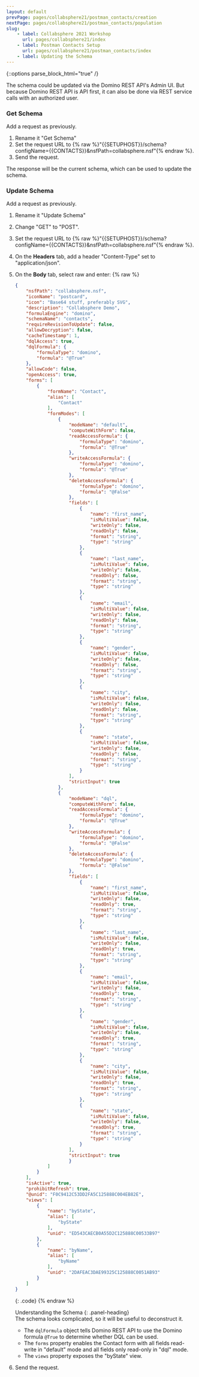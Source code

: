```yaml
---
layout: default
prevPage: pages/collabsphere21/postman_contacts/creation
nextPage: pages/collabsphere21/postman_contacts/population
slug:
    - label: Collabsphere 2021 Workshop
      url: pages/collabsphere21/index
    - label: Postman Contacts Setup
      url: pages/collabsphere21/postman_contacts/index
    - label: Updating the Schema
---
```


{::options parse_block_html="true" /}

The schema could be updated via the Domino REST API's Admin UI. But because Domino REST API is API first, it can also be done via REST service calls with an authorized user.

### Get Schema

Add a request as previously.

1. Rename it "Get Schema"
1. Set the request URL to {% raw %}"{{SETUPHOST}}/schema?configName={{CONTACTS}}&nsfPath=collabsphere.nsf"{% endraw %}.
1. Send the request.

The response will be the current schema, which can be used to update the schema.

### Update Schema

Add a request as previously.

1. Rename it "Update Schema"
1. Change "GET" to "POST".
1. Set the request URL to {% raw %}"{{SETUPHOST}}/schema?configName={{CONTACTS}}&nsfPath=collabsphere.nsf"{% endraw %}.
1. On the **Headers** tab, add a header "Content-Type" set to "application/json".
1. On the **Body** tab, select raw and enter:
    {% raw %}
    ~~~json
    {
        "nsfPath": "collabsphere.nsf",
        "iconName": "postcard",
        "icon": "Base64 stuff, preferably SVG",
        "description": "Collabsphere Demo",
        "formulaEngine": "domino",
        "schemaName": "contacts",
        "requireRevisionToUpdate": false,
        "allowDecryption": false,
        "cacheTimestamp": 1,
        "dqlAccess": true,
        "dqlFormula": {
            "formulaType": "domino",
            "formula": "@True"
        },
        "allowCode": false,
        "openAccess": true,
        "forms": [
            {
                "formName": "Contact",
                "alias": [
                    "Contact"
                ],
                "formModes": [
                    {
                        "modeName": "default",
                        "computeWithForm": false,
                        "readAccessFormula": {
                            "formulaType": "domino",
                            "formula": "@True"
                        },
                        "writeAccessFormula": {
                            "formulaType": "domino",
                            "formula": "@True"
                        },
                        "deleteAccessFormula": {
                            "formulaType": "domino",
                            "formula": "@False"
                        },
                        "fields": [
                            {
                                "name": "first_name",
                                "isMultiValue": false,
                                "writeOnly": false,
                                "readOnly": false,
                                "format": "string",
                                "type": "string"
                            },
                            {
                                "name": "last_name",
                                "isMultiValue": false,
                                "writeOnly": false,
                                "readOnly": false,
                                "format": "string",
                                "type": "string"
                            },
                            {
                                "name": "email",
                                "isMultiValue": false,
                                "writeOnly": false,
                                "readOnly": false,
                                "format": "string",
                                "type": "string"
                            },
                            {
                                "name": "gender",
                                "isMultiValue": false,
                                "writeOnly": false,
                                "readOnly": false,
                                "format": "string",
                                "type": "string"
                            },
                            {
                                "name": "city",
                                "isMultiValue": false,
                                "writeOnly": false,
                                "readOnly": false,
                                "format": "string",
                                "type": "string"
                            },
                            {
                                "name": "state",
                                "isMultiValue": false,
                                "writeOnly": false,
                                "readOnly": false,
                                "format": "string",
                                "type": "string"
                            }
                        ],
                        "strictInput": true
                    },
                    {
                        "modeName": "dql",
                        "computeWithForm": false,
                        "readAccessFormula": {
                            "formulaType": "domino",
                            "formula": "@True"
                        },
                        "writeAccessFormula": {
                            "formulaType": "domino",
                            "formula": "@False"
                        },
                        "deleteAccessFormula": {
                            "formulaType": "domino",
                            "formula": "@False"
                        },
                        "fields": [
                            {
                                "name": "first_name",
                                "isMultiValue": false,
                                "writeOnly": false,
                                "readOnly": true,
                                "format": "string",
                                "type": "string"
                            },
                            {
                                "name": "last_name",
                                "isMultiValue": false,
                                "writeOnly": false,
                                "readOnly": true,
                                "format": "string",
                                "type": "string"
                            },
                            {
                                "name": "email",
                                "isMultiValue": false,
                                "writeOnly": false,
                                "readOnly": true,
                                "format": "string",
                                "type": "string"
                            },
                            {
                                "name": "gender",
                                "isMultiValue": false,
                                "writeOnly": false,
                                "readOnly": true,
                                "format": "string",
                                "type": "string"
                            },
                            {
                                "name": "city",
                                "isMultiValue": false,
                                "writeOnly": false,
                                "readOnly": true,
                                "format": "string",
                                "type": "string"
                            },
                            {
                                "name": "state",
                                "isMultiValue": false,
                                "writeOnly": false,
                                "readOnly": true,
                                "format": "string",
                                "type": "string"
                            }
                        ],
                        "strictInput": true
                        }
                ]
            }
        ],
        "isActive": true,
        "prohibitRefresh": true,
        "@unid": "F0C9412C53DD2FA5C125888C004EB82E",
        "views": [
            {
                "name": "byState",
                "alias": [
                    "byState"
                ],
                "unid": "ED543CAECB0A55D2C125888C00533B97"
            },
            {
                "name": "byName",
                "alias": [
                    "byName"
                ],
                "unid": "2DAFEAC3DAE99325C125888C0051AB93"
            }
        ]
    }
    ~~~
    {: .code}
    {% endraw %}
    <br/>
    <div class="panel panel-info">
    Understanding the Schema
    {: .panel-heading}
    <div class="panel-body">
    The schema looks complicated, so it will be useful to deconstruct it.

    - The `dqlFormula` object tells Domino REST API to use the Domino formula `@True` to determine whether DQL can be used.
    - The `forms` property enables the Contact form with all fields read-write in "default" mode and all fields only read-only in "dql" mode.
    - The `views` property exposes the "byState" view.
    </div>
    </div>
1. Send the request.
